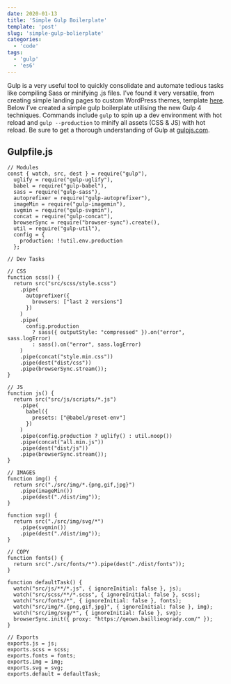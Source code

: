 ```yaml
---
date: 2020-01-13
title: 'Simple Gulp Boilerplate'
template: 'post'
slug: 'simple-gulp-bolierplate'
categories:
  - 'code'
tags:
  - 'gulp'
  - 'es6'
---
```

<div>

Gulp is a very useful tool to quickly consolidate and automate tedious tasks like compiling Sass or minifying .js files. I’ve found it very versatile, from creating simple landing pages to custom WordPress themes, template [here](https://github.com/baillieogrady/gulp-wp). Below I’ve created a simple gulp boilerplate utilising the new Gulp 4 techniques. Commands include `gulp` to spin up a dev environment with hot reload and `gulp --production` to minify all assets (CSS & JS) with hot reload. Be sure to get a thorough understanding of Gulp at [gulpjs.com](https://gulpjs.com/).

## Gulpfile.js

    // Modules
    const { watch, src, dest } = require("gulp"),
      uglify = require("gulp-uglify"),
      babel = require("gulp-babel"),
      sass = require("gulp-sass"),
      autoprefixer = require("gulp-autoprefixer"),
      imageMin = require("gulp-imagemin"),
      svgmin = require("gulp-svgmin"),
      concat = require("gulp-concat"),
      browserSync = require("browser-sync").create(),
      util = require("gulp-util"),
      config = {
        production: !!util.env.production
      };

    // Dev Tasks

    // CSS
    function scss() {
      return src("src/scss/style.scss")
        .pipe(
          autoprefixer({
            browsers: ["last 2 versions"]
          })
        )
        .pipe(
          config.production
            ? sass({ outputStyle: "compressed" }).on("error", sass.logError)
            : sass().on("error", sass.logError)
        )
        .pipe(concat("style.min.css"))
        .pipe(dest("dist/css"))
        .pipe(browserSync.stream());
    }

    // JS
    function js() {
      return src("src/js/scripts/*.js")
        .pipe(
          babel({
            presets: ["@babel/preset-env"]
          })
        )
        .pipe(config.production ? uglify() : util.noop())
        .pipe(concat("all.min.js"))
        .pipe(dest("dist/js"))
        .pipe(browserSync.stream());
    }

    // IMAGES
    function img() {
      return src("./src/img/*.{png,gif,jpg}")
        .pipe(imageMin())
        .pipe(dest("./dist/img"));
    }

    function svg() {
      return src("./src/img/svg/*")
        .pipe(svgmin())
        .pipe(dest("./dist/img"));
    }

    // COPY
    function fonts() {
      return src("./src/fonts/*").pipe(dest("./dist/fonts"));
    }

    function defaultTask() {
      watch("src/js/**/*.js", { ignoreInitial: false }, js);
      watch("src/scss/**/*.scss", { ignoreInitial: false }, scss);
      watch("src/fonts/*", { ignoreInitial: false }, fonts);
      watch("src/img/*.{png,gif,jpg}", { ignoreInitial: false }, img);
      watch("src/img/svg/*", { ignoreInitial: false }, svg);
      browserSync.init({ proxy: "https://qeown.baillieogrady.com/" });
    }

    // Exports
    exports.js = js;
    exports.scss = scss;
    exports.fonts = fonts;
    exports.img = img;
    exports.svg = svg;
    exports.default = defaultTask;